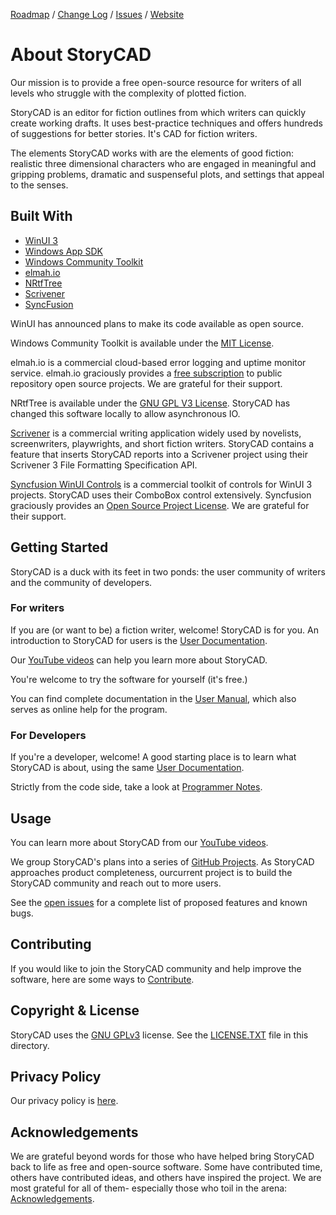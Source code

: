 [Roadmap][24] / 
[Change Log][25] / 
[Issues](https://github.com/StoryBuilder-org/StoryCAD/issues) /
[Website][26] 

# About StoryCAD

Our mission is to provide a free open-source resource for writers of all levels who struggle with the complexity of plotted fiction.

StoryCAD is an editor for fiction outlines from which writers can quickly create working drafts. It uses best-practice techniques and offers hundreds of suggestions for better stories. It's CAD for fiction writers.

The elements StoryCAD works with are the elements of good fiction: realistic three 
dimensional characters who are engaged in meaningful and gripping problems, dramatic 
and suspenseful plots, and settings that appeal to the senses.

## Built With

* [WinUI 3][1]
* [Windows App SDK][2]
* [Windows Community Toolkit][3]
* [elmah.io][4]
* [NRtfTree][5]
* [Scrivener][6]
* [SyncFusion][7]

WinUI has announced plans to make its code available as open source.

Windows Community Toolkit is available under the [MIT License][14].

elmah.io is a commercial cloud-based error logging and uptime monitor service. elmah.io graciously provides a [free subscription][15] to public repository open source projects. We are grateful for their support.

NRtfTree is available under the [GNU GPL V3 License][16]. StoryCAD has changed this software locally to allow
asynchronous IO.

[Scrivener][6] is a commercial writing application widely used by novelists, screenwriters, playwrights, and short fiction writers. 
StoryCAD contains a feature that inserts StoryCAD reports into a Scrivener project using their Scrivener 3 File Formatting Specification API. 

[Syncfusion WinUI Controls][7] is a commercial toolkit of controls for WinUI 3 projects. StoryCAD uses their 
ComboBox control extensively. Syncfusion graciously provides an [Open Source Project License][17]. We are grateful 
for their support.   


## Getting Started

StoryCAD is a duck with its feet in two ponds: the user community
of writers and the community of developers. 

### For writers

If you are (or want to be) a fiction writer, welcome! StoryCAD is for you. An introduction to StoryCAD 
for users is the [User Documentation][9].

Our [YouTube videos][28] can help you learn more about StoryCAD.

You're welcome to try the software for yourself (it's free.) 

You can find complete documentation in the [User Manual][8], which also serves as online help for the program.

### For Developers

If you're a developer, welcome! A good starting place is to learn what StoryCAD is about, using the 
same [User Documentation][9].

Strictly from the code side, take a look at [Programmer Notes][10].

## Usage

You can learn more about StoryCAD from our [YouTube videos][28].

We group StoryCAD's plans into a series of [GitHub Projects][18].
As StoryCAD approaches product completeness, ourcurrent project
is to build the StoryCAD community and reach out to more users.

See the [open issues](https://github.com/StoryBuilder-org/StoryCAD/issues) for a complete list of proposed 
features and known bugs.

## Contributing

If you would like to join the StoryCAD community and help improve the software,
here are some ways to [Contribute][13].


## Copyright & License

StoryCAD uses the [GNU GPLv3][20] license.
See the [LICENSE.TXT][23] file in this directory. 

## Privacy Policy

Our privacy policy is [here][22].

## Acknowledgements

We are grateful beyond words for those who have helped bring StoryCAD back to life as free and open-source software. Some have contributed time, others have contributed ideas, and others have inspired the project.
We are most grateful for all of them- especially those who toil in the arena:
[Acknowledgements][21].

[1]:https://github.com/microsoft/microsoft-ui-xaml
[2]:https://github.com/microsoft/WindowsAppSDK#readme
[3]:https://github.com/CommunityToolkit/WindowsCommunityToolkit#readme
[4]:https://elmah.io/
[5]:https://github.com/sgolivernet/nrtftree#readme
[6]:https://www.literatureandlatte.com/scrivener/overview
[7]:https://www.syncfusion.com/winui-controls
[8]:https://storybuilder-org.github.io/StoryCAD/
[9]:https://github.com/StoryBuilder-org/StoryCAD/blob/main/USERNOTES.md
[10]:https://github.com/StoryBuilder-org/StoryCAD/blob/main/DEVNOTES.md
[11]:https://visualstudio.microsoft.com/downloads/
[12]:https://docs.microsoft.com/en-us/windows/apps/windows-app-sdk/stable-channel
[13]:https://github.com/StoryBuilder-org/StoryCAD/blob/main/CONTRIBUTING.md
[14]:https://mit-license.org/
[15]:https://elmah.io/sponsorship/opensource/
[16]:https://github.com/sgolivernet/nrtftree/blob/master/LICENSE
[17]:https://www.syncfusion.com/sales/speciallicensingprograms
[18]:https://github.com/orgs/storybuilder-org/projects/2
[19]:https://github.com/orgs/StoryCAD-org/projects/3/
[20]:https://choosealicense.com/licenses/gpl-3.0/
[21]:https://github.com/StoryBuilder-org/StoryCAD/blob/main/ACKNOWLEDGE.md
[22]:https://github.com/StoryBuilder-org/StoryCAD/blob/main/PRIVACY_POLICY.TXT
[23]:https://github.com/StoryBuilder-org/StoryCAD/blob/main/LICENSE.TXT
[24]:https://github.com/StoryBuilder-org/StoryCAD/blob/main/ROADMAP.md
[25]:https://github.com/StoryBuilder-org/StoryCAD/blob/main/CHANGELOG.md
[26]:https://StoryBuilder.org/
[27]:https://apps.microsoft.com/store/detail/StoryCAD/9PLBNHZV1XM2?hl=en-us&gl=us
[28]:https://www.youtube.com/watch?v=Oi7G9TEKsro
